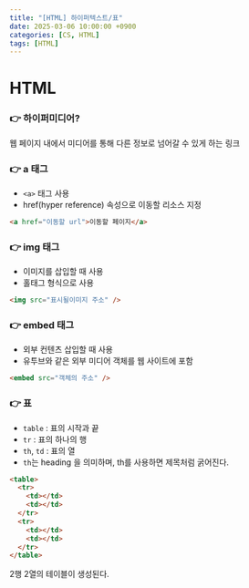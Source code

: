 ```yaml
---
title: "[HTML] 하이퍼텍스트/표"
date: 2025-03-06 10:00:00 +0900
categories: [CS, HTML]
tags: [HTML]
---
```


# HTML

### 👉 하이퍼미디어?

웹 페이지 내에서 미디어를 통해 다른 정보로 넘어갈 수 있게 하는 링크

### 👉 a 태그

- `<a>` 태그 사용
- href(hyper reference) 속성으로 이동할 리소스 지정

```html
<a href="이동할 url">이동할 페이지</a>
```

### 👉 img 태그

- 이미지를 삽입할 때 사용
- 홀태그 형식으로 사용

```html
<img src="표시될이미지 주소" />
```

### 👉 embed 태그

- 외부 컨텐츠 삽입할 때 사용
- 유투브와 같은 외부 미디어 객체를 웹 사이트에 포함

```html
<embed src="객체의 주소" />
```

### 👉 표

- `table` : 표의 시작과 끝
- `tr` : 표의 하나의 행
- `th`, `td` : 표의 열
- `th`는 heading 을 의미하며, th를 사용하면 제목처럼 굵어진다.

```html
<table>
  <tr>
    <td></td>
    <td></td>
  </tr>
  <tr>
    <td></td>
    <td></td>
  </tr>
</table>
```

2행 2열의 테이블이 생성된다.
